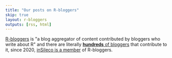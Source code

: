 ```yaml
---
title: "Our posts on R-bloggers"
skip: true
layout: r-bloggers
outputs: [rss, html]
---
```


[R-bloggers](https://www.r-bloggers.com/) is "a blog aggregator of content
contributed by bloggers who write about R" and there are literally [**hundreds**
of bloggers](https://www.r-bloggers.com/blogs-list/) that contribute to it,
since 2020, [inSileco is a member](https://www.r-bloggers.com/author/r-bloggers-on-insileco/) of R-bloggers.

